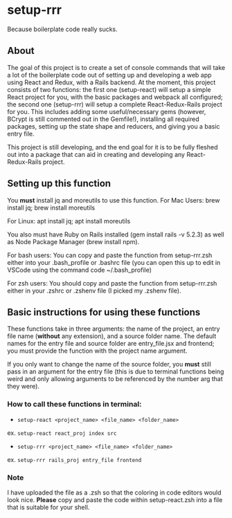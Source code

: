 # setup-rrr

Because boilerplate code really sucks.

## About

The goal of this project is to create a set of console commands that will take a lot of the boilerplate code out of setting up and developing a web app using React and Redux, with a Rails backend. At the moment, this project consists of two functions: the first one (setup-react) will setup a simple React project for you, with the basic packages and webpack all configured; the second one (setup-rrr) will setup a complete React-Redux-Rails project for you. This includes adding some useful/necessary gems (however, BCrypt is still commented out in the Gemfile!), installing all required packages, setting up the state shape and reducers, and giving you a basic entry file. 

This project is still developing, and the end goal for it is to be fully fleshed out into a package that can aid in creating and developing any React-Redux-Rails project.

## Setting up this function

You **must** install jq and moreutils to use this function.
For Mac Users: brew install jq; brew install moreutils

For Linux: apt install jq; apt install moreutils

You also must have Ruby on Rails installed (gem install rails -v 5.2.3) as well as Node Package Manager (brew install npm).

For bash users: You can copy and paste the function from setup-rrr.zsh either into your .bash_profile or .bashrc file (you can open this up to edit in VSCode using the command code ~/.bash_profile)

For zsh users: You should copy and paste the function from setup-rrr.zsh either in your .zshrc or .zshenv file (I picked my .zshenv file).

## Basic instructions for using these functions

These functions take in three arguments: the name of the project, an entry file name (**without** any extension), and a source folder name. The default names for the entry file and source folder are entry_file.jsx and frontend; you must provide the function with the project name argument.

If you only want to change the name of the source folder, you **must** still pass in an argument for the entry file (this is due to terminal functions being weird and only allowing arguments to be referenced by the number arg that they were).

### How to call these functions in terminal: 

- `setup-react <project_name> <file_name> <folder_name>`

ex.  `setup-react react_proj index src`

- `setup-rrr <project_name> <file_name> <folder_name>`

ex.  `setup-rrr rails_proj entry_file frontend `

### Note
I have uploaded the file as a .zsh so that the coloring in code editors would look nice. **Please** copy and paste the code within setup-react.zsh into a file that is suitable for your shell.
